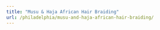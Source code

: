 ```yaml
---
title: "Musu & Haja African Hair Braiding"
url: /philadelphia/musu-and-haja-african-hair-braiding/
---
```

